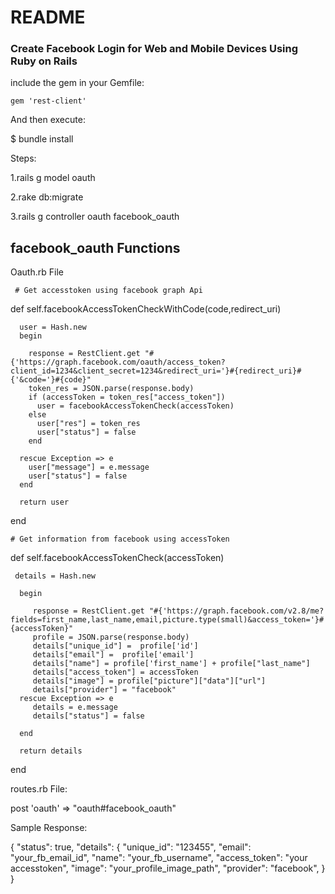 # README

### Create Facebook Login for Web and Mobile Devices Using Ruby on Rails

include the gem in your Gemfile:

<body>

    gem 'rest-client'
    
</body>


And then execute:

 $ bundle install
   
Steps:

1.rails g model oauth

2.rake db:migrate

3.rails g controller oauth facebook_oauth


## facebook_oauth Functions

 Oauth.rb File

<body>

	 # Get accesstoken using facebook graph Api
  def self.facebookAccessTokenCheckWithCode(code,redirect_uri)
     
      user = Hash.new
      begin
        
        response = RestClient.get "#{'https://graph.facebook.com/oauth/access_token?     client_id=1234&client_secret=1234&redirect_uri='}#{redirect_uri}#{'&code='}#{code}"
        token_res = JSON.parse(response.body)
        if (accessToken = token_res["access_token"])
          user = facebookAccessTokenCheck(accessToken)
        else
          user["res"] = token_res
          user["status"] = false
        end
        
      rescue Exception => e
        user["message"] = e.message
        user["status"] = false
      end
      
      return user
  
  end
  
    # Get information from facebook using accessToken
  def self.facebookAccessTokenCheck(accessToken)
     
     details = Hash.new
      
      begin
         
         response = RestClient.get "#{'https://graph.facebook.com/v2.8/me?fields=first_name,last_name,email,picture.type(small)&access_token='}#{accessToken}"
         profile = JSON.parse(response.body)
         details["unique_id"] =  profile['id']
         details["email"] =  profile['email']
         details["name"] = profile['first_name'] + profile["last_name"]
         details["access_token"] = accessToken
         details["image"] = profile["picture"]["data"]["url"]
         details["provider"] = "facebook"
      rescue Exception => e
         details = e.message
         details["status"] = false

      end
      
      return details
  
  end 

</body>

routes.rb File:

<body>

  post 'oauth' => "oauth#facebook_oauth"
  
</body>


Sample Response:

<body>

  {
    "status": true,
    "details":
    {
        "unique_id": "123455",
        "email": "your_fb_email_id",
        "name": "your_fb_username",
        "access_token": "your accesstoken",
        "image": "your_profile_image_path",
        "provider": "facebook",
      }
  }
  
</body>





	





